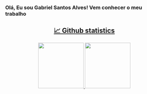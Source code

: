 ### Olá, Eu sou Gabriel Santos Alves! Vem conhecer o meu trabalho
<a href="https://github.com/kpzinnm">
  
<h2 align="center"> 📈 Github statistics </h2>
<div align="center">
  <img height="145" src="https://github-readme-stats.vercel.app/api?username=kpzinnm&show_icons=true&theme=nightowl">
  <img height="145"  src="https://github-readme-stats.vercel.app/api/top-langs/?username=kpzinnm&layout=compact&theme=nightowl"> 
</div>



